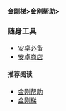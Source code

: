 #### 金刚梯>金刚帮助>
### 随身工具
- [安卓必备](https://a2zitpro.github.io/web/greenhandtools)
- [安卓商店](https://a2zitpro.github.io/web/appstores_b)

#### 推荐阅读

- [金刚帮助](https://a2zitpro.github.io/web/list_helpkkvpn)
- [金刚梯](https://a2zitpro.github.io/web/dlb)
